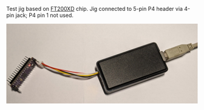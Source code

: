 Test jig based on [FT200XD](https://ftdichip.com/products/ft200xd/) chip. Jig connected to 5-pin P4 header via 4-pin jack; P4 pin 1 not used.

![Jig_connected](https://github.com/akouz/HBnode/blob/main/AVR64DD32/FT200XD/FT200XD_jig_connected.jpg)

